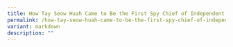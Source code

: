```yaml
---
title: How Tay Seow Huah Came to Be the First Spy Chief of Independent Singapore
permalink: /how-tay-seow-huah-came-to-be-the-first-spy-chief-of-independent-singapore/
variant: markdown
description: ""
---
```


